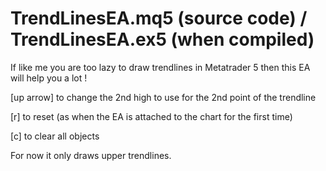 # TrendLinesEA.mq5 (source code) / TrendLinesEA.ex5 (when compiled)

If like me you are too lazy to draw trendlines in Metatrader 5 then this EA will help you a lot !

[up arrow] to change the 2nd high to use for the 2nd point of the trendline

[r] to reset (as when the EA is attached to the chart for the first time)

[c] to clear all objects


For now it only draws upper trendlines.

